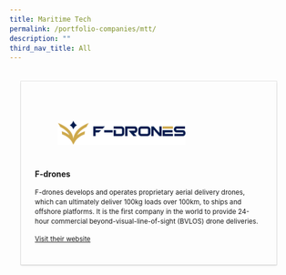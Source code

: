 ```yaml
---
title: Maritime Tech
permalink: /portfolio-companies/mtt/
description: ""
third_nav_title: All
---
```

<div style="display: flex; flex-wrap: wrap; padding: 10px" id="companies-result"><div style="padding: 1.75em; flex: 1 1 47%; margin: 10px; max-width: 400px; box-shadow: 0 2px 3px rgba(10,10,10,.1), 0 0 0 1px rgba(10,10,10,.1);"> <div style="margin-top: 15px"> <figure style="height: 100px;display: flex;justify-content: center;flex-direction: column;"> <img style="object-fit: scale-down; max-width: 70%; max-height: 100%;" src="/images/62fa42c30c7e1a00121eeaef/Question 4 - Logo_horizontal.png"> </figure> </div> <div> <p> <strong>F-drones</strong> </p><small>F-drones develops and operates proprietary aerial delivery drones, which can ultimately deliver 100kg loads over 100km, to ships and offshore platforms. It is the first company in the world to provide 24-hour commercial beyond-visual-line-of-sight (BVLOS) drone deliveries.</small><p> <a target="_blank" href="https://www.f-drones.com"> <small> Visit their website </small> </a> </p> </div> </div></div>